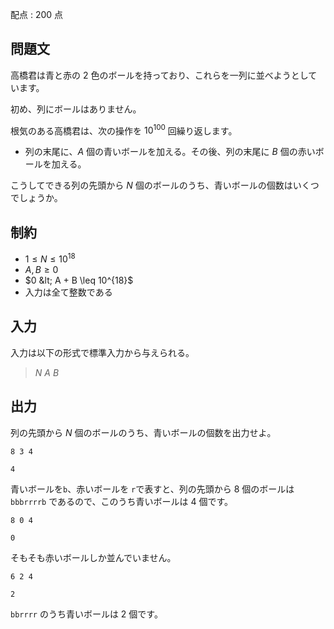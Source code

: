 配点 : $200$ 点

## 問題文

高橋君は青と赤の $2$ 色のボールを持っており、これらを一列に並べようとしています。

初め、列にボールはありません。

根気のある高橋君は、次の操作を $10^{100}$ 回繰り返します。

- 列の末尾に、$A$ 個の青いボールを加える。その後、列の末尾に $B$ 個の赤いボールを加える。

こうしてできる列の先頭から $N$ 個のボールのうち、青いボールの個数はいくつでしょうか。

## 制約

- $1 \leq N \leq 10^{18}$
- $A, B \geq 0$
- $0 &lt; A + B \leq 10^{18}$
- 入力は全て整数である

## 入力

入力は以下の形式で標準入力から与えられる。

> $N$ $A$ $B$

## 出力

列の先頭から $N$ 個のボールのうち、青いボールの個数を出力せよ。

```input1
8 3 4
```

```output1
4
```

青いボールを`b`、赤いボールを `r`で表すと、列の先頭から $8$ 個のボールは `bbbrrrrb` であるので、このうち青いボールは $4$ 個です。

```input2
8 0 4
```

```output2
0
```

そもそも赤いボールしか並んでいません。

```input3
6 2 4
```

```output3
2
```

`bbrrrr` のうち青いボールは $2$ 個です。